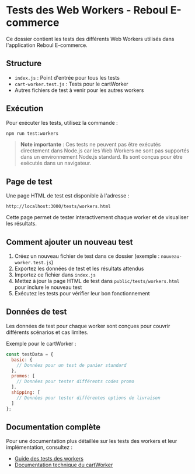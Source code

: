 # Tests des Web Workers - Reboul E-commerce

Ce dossier contient les tests des différents Web Workers utilisés dans l'application Reboul E-commerce.

## Structure

- `index.js` : Point d'entrée pour tous les tests
- `cart-worker.test.js` : Tests pour le cartWorker
- Autres fichiers de test à venir pour les autres workers

## Exécution

Pour exécuter les tests, utilisez la commande :

```bash
npm run test:workers
```

> **Note importante** : Ces tests ne peuvent pas être exécutés directement dans Node.js car les Web Workers ne sont pas supportés dans un environnement Node.js standard. Ils sont conçus pour être exécutés dans un navigateur.

## Page de test

Une page HTML de test est disponible à l'adresse :

```
http://localhost:3000/tests/workers.html
```

Cette page permet de tester interactivement chaque worker et de visualiser les résultats.

## Comment ajouter un nouveau test

1. Créez un nouveau fichier de test dans ce dossier (exemple : `nouveau-worker.test.js`)
2. Exportez les données de test et les résultats attendus
3. Importez ce fichier dans `index.js`
4. Mettez à jour la page HTML de test dans `public/tests/workers.html` pour inclure le nouveau test
5. Exécutez les tests pour vérifier leur bon fonctionnement

## Données de test

Les données de test pour chaque worker sont conçues pour couvrir différents scénarios et cas limites. 

Exemple pour le cartWorker :

```javascript
const testData = {
  basic: {
    // Données pour un test de panier standard
  },
  promos: [
    // Données pour tester différents codes promo
  ],
  shipping: [
    // Données pour tester différentes options de livraison
  ]
};
```

## Documentation complète

Pour une documentation plus détaillée sur les tests des workers et leur implémentation, consultez :

- [Guide des tests des workers](../../docs/workers-testing-guide.md)
- [Documentation technique du cartWorker](../../docs/cart-worker-implementation.md) 
